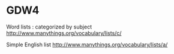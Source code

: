 GDW4
====

Word lists : categorized by subject
http://www.manythings.org/vocabulary/lists/c/

Simple English list
http://www.manythings.org/vocabulary/lists/a/
